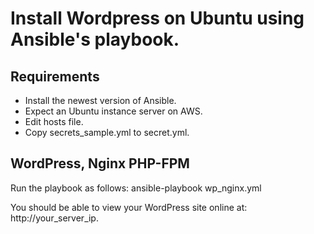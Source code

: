 # Install Wordpress on Ubuntu using Ansible's playbook.

## Requirements
* Install the newest version of Ansible.
* Expect an Ubuntu instance server on AWS. 
* Edit hosts file.
* Copy secrets_sample.yml to secret.yml.

## WordPress, Nginx PHP-FPM
Run the playbook as follows:
	ansible-playbook wp_nginx.yml

You should be able to view your WordPress site online at: http://your_server_ip.